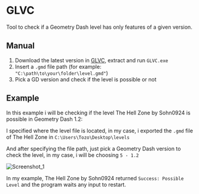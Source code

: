# GLVC

Tool to check if a Geometry Dash level has only features of a given version.

## Manual

1. Download the latest version in [GLVC](https://github.com/lucastozo/GLVC/releases), extract and run `GLVC.exe`
2. Insert a `.gmd` file path (for example: `"C:\path\to\your\folder\level.gmd"`)
3. Pick a GD version and check if the level is possible or not

## Example

In this example i will be checking if the level The Hell Zone by Sohn0924 is possible in Geometry Dash 1.2:

I specified where the level file is located, in my case, i exported the `.gmd` file of The Hell Zone in `C:\Users\Tozo\Desktop\levels`

And after specifying the file path, just pick a Geometry Dash version to check the level, in my case, i will be choosing `5 - 1.2`

![Screenshot_1](https://github.com/lucastozo/GLVC/assets/102305949/9b363e9f-e5d6-4239-9eaa-98fb8715c621)

In my example, The Hell Zone by Sohn0924 returned `Success: Possible Level` and the program waits any input to restart.
